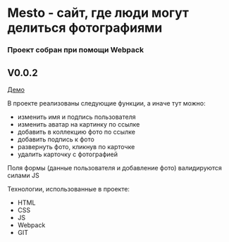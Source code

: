 # Mesto - сайт, где люди могут делиться фотографиями

### Проект собран при помощи Webpack

## V0.0.2

[Демо](https://mlenizyaka.github.io/Mesto_Webpack/)

В проекте реализованы следующие функции, а иначе тут можно:
- изменить имя и подпись пользователя
- изменить аватар на картинку по ссылке
- добавить в коллекцию фото по ссылке
- добавить подпись к фото
- развернуть фото, кликнув по карточке
- удалить карточку с фотографией

Поля формы (данные пользователя и добавление фото) валидируются силами JS



Технологии, использованные в проекте:
* HTML
* CSS
* JS
* Webpack
* GIT
